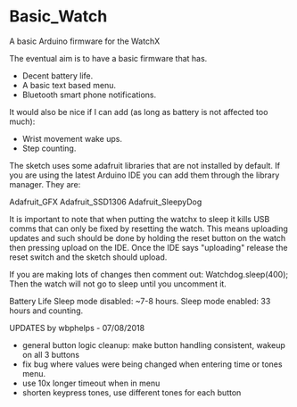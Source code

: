 # Basic_Watch
A basic Arduino firmware for the WatchX

The eventual aim is to have a basic firmware that has. 
- Decent battery life.
- A basic text based menu.
- Bluetooth smart phone notifications.

It would also be nice if I can add (as long as battery is not affected too much):
- Wrist movement wake ups.
- Step counting.

The sketch uses some adafruit libraries that are not installed by default. If you are using the
latest Arduino IDE you can add them through the library manager. They are:

Adafruit_GFX
Adafruit_SSD1306
Adafruit_SleepyDog

It is important to note that when putting the watchx to sleep it kills USB comms that can only be fixed by resetting the watch.
This means uploading updates and such should be done by holding the reset button on the watch then pressing upload on the IDE.
Once the IDE says "uploading" release the reset switch and the sketch should upload.

If you are making lots of changes then comment out:
Watchdog.sleep(400);
Then the watch will not go to sleep until you uncomment it.

Battery Life
Sleep mode disabled: ~7-8 hours.
Sleep mode enabled:  33 hours and counting.

UPDATES by wbphelps - 07/08/2018
- general button logic cleanup: make button handling consistent, wakeup on all 3 buttons
- fix bug where values were being changed when entering time or tones menu.
- use 10x longer timeout when in menu 
- shorten keypress tones, use different tones for each button
